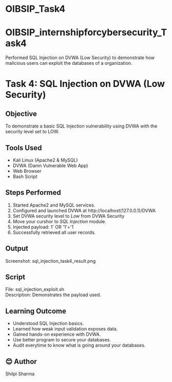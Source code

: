 # OIBSIP_Task4
# OIBSIP_internshipforcybersecurity_Task4
Performed SQL Injection on DVWA (Low Security) to demonstrate how malicious users can exploit the databases of a organization.

# Task 4: SQL Injection on DVWA (Low Security)

## Objective
To demonstrate a basic SQL Injection vulnerability using DVWA with the security level set to LOW.

## Tools Used
- Kali Linux (Apache2 & MySQL)
- DVWA (Damn Vulnerable Web App)
- Web Browser
- Bash Script

## Steps Performed
1. Started Apache2 and MySQL services.
2. Configured and launched DVWA at http://localhost(127.0.0.1)/DVWA
3. Set DVWA security level to *Low* from DVWA Security
4. Move your curshor to *SQL Injection* module.
5. Injected payload: 1' OR '1'='1
6. Successfully retrieved all user records.

## Output
Screenshot: sql_injection_task4_result.png

## Script
File: sql_injection_exploit.sh  
Description: Demonstrates the payload used.

## Learning Outcome
- Understood SQL Injection basics.
- Learned how weak input validation exposes data.
- Gained hands-on experience with DVWA.
- Use better program to secure your databases.
- Audit everytime to know what is going around your databases.

## 😊 Author
Shilpi Sharma
